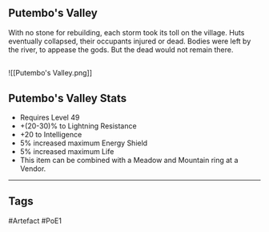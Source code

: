 ## Putembo's Valley
With no stone for rebuilding, each storm took its toll on the village.
Huts eventually collapsed, their occupants injured or dead.
Bodies were left by the river, to appease the gods.
But the dead would not remain there.
##
![[Putembo's Valley.png]]
## Putembo's Valley Stats
- Requires Level 49
- +(20-30)% to Lightning Resistance
- +20 to Intelligence
- 5% increased maximum Energy Shield
- 5% increased maximum Life
- This item can be combined with a Meadow and Mountain ring at a Vendor.


---
## Tags
#Artefact
#PoE1
